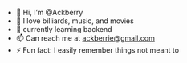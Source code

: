 - 👋 Hi, I’m @Ackberry
- 👀  I love billiards, music, and movies 
- 🌱 currently learning backend
- 📫 Can reach me at ackberrie@gmail.com
- ⚡ Fun fact: I easily remember things not meant to 

<!---
Ackberry/Ackberry is a ✨ special ✨ repository because its `README.md` (this file) appears on your GitHub profile.
You can click the Preview link to take a look at your changes.
--->
